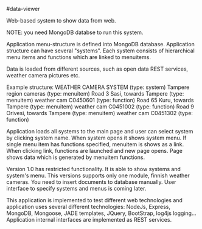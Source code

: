#data-viewer

Web-based system to show data from web. 

NOTE: you need MongoDB databse to run this system.

Application menu-structure is defined into MongoDB database. Application 
structure can have several "systems". Each system consists of hierarchical 
menu items and functions which are linked to menuitems.

Data is loaded from different sources, such as open data REST services, 
weather camera pictures etc.

Example structure:
WEATHER CAMERA SYSTEM (type: system)
	Tampere region cameras (type: menuitem)
		Road 3 Sasi, towards Tampere (type: menuitem)
			weather cam C0450601 (type: function)
		Road 65 Kuru, towards Tampere (type: menuitem)
			weather cam C0451002 (type: function)
		Road 9 Orivesi, towards Tampere  (type: menuitem)
			weather cam C0451302 (type: function)

Application loads all systems to the main page and user can select system
by clicking system name. When system opens it shows system menu. If single 
menu item has functions specified, menuitem is shows as a link. When clicking 
link, functions are launched and new page opens. Page shows data which 
is generated by menuitem functions.

Version 1.0 has restricted functionality. It is able to show systems and system's menu.
This versions supports only one module, finnish weather cameras. You need to 
insert documents to database manually. User interface to specify systems and menus 
is coming later.
		
This application is implemented to test different web technologies and application 
uses several different technologies: NodeJs, Express, MongoDB, Mongoose, 
JADE templates, JQuery, BootStrap, log4js logging... Application internal interfaces
are implemented as REST services.